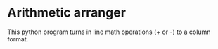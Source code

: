 # Arithmetic arranger
This python program turns in line math operations (+ or -) to a column format.
